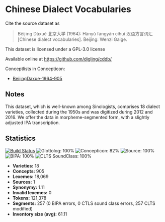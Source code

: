 # Chinese Dialect Vocabularies

Cite the source dataset as

> Běijīng Dàxué 北京大学 (1964): Hànyǔ fāngyán cíhuì 汉语方言词汇 [Chinese dialect vocabularies]. Beijing: Wenzi Gaige.

This dataset is licensed under a GPL-3.0 license

Available online at https://github.com/digling/cddb/

Conceptlists in Concepticon:
- [BeijingDaxue-1964-905](http://concepticon.clld.org/contributions/BeijingDaxue-1964-905)

## Notes

This dataset, which is well-known among Sinologists, comprises 18 dialect varieties, collected during the 1950s and was digitized during 2012 and 2016. We offer the data in morpheme-segmented form, with a slightly adjusted IPA transcription.



## Statistics


[![Build Status](https://travis-ci.org/lexibank/beidasinitic.svg?branch=master)](https://travis-ci.org/lexibank/beidasinitic)
![Glottolog: 100%](https://img.shields.io/badge/Glottolog-100%25-brightgreen.svg "Glottolog: 100%")
![Concepticon: 82%](https://img.shields.io/badge/Concepticon-82%25-yellowgreen.svg "Concepticon: 82%")
![Source: 100%](https://img.shields.io/badge/Source-100%25-brightgreen.svg "Source: 100%")
![BIPA: 100%](https://img.shields.io/badge/BIPA-100%25-brightgreen.svg "BIPA: 100%")
![CLTS SoundClass: 100%](https://img.shields.io/badge/CLTS%20SoundClass-100%25-brightgreen.svg "CLTS SoundClass: 100%")

- **Varieties:** 18
- **Concepts:** 905
- **Lexemes:** 18,069
- **Sources:** 1
- **Synonymy:** 1.11
- **Invalid lexemes:** 0
- **Tokens:** 121,378
- **Segments:** 257 (0 BIPA errors, 0 CTLS sound class errors, 257 CLTS modified)
- **Inventory size (avg):** 61.11